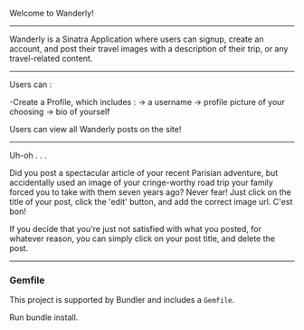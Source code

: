 Welcome to Wanderly!

- - - - - - - - - - - - - - - - - - - - - - - - - - -  

Wanderly is a Sinatra Application where users can signup, create an account, and post their travel images with a description of their trip, or any travel-related
content.

- - - - - - - - - - - - - - - - - - - - - - - - - - -

Users can : 

-Create a Profile, which includes :
-> a username 
-> profile picture of your choosing 
-> bio of yourself

Users can view all Wanderly posts on the site! 

- - - - - - - - - - - - - - - - - - - - - - - - - - -

Uh-oh . . . 

Did you post a spectacular article of your recent Parisian adventure, but accidentally used an image of your cringe-worthy road trip your family forced you to 
take with them seven years ago? Never fear! Just click on the title of your post, click the 'edit' button, and add the correct image url. C'est bon!

If you decide that you're just not satisfied with what you posted, for whatever reason, you can simply click on your post title, and delete the post. 

- - - - - - - - - - - - - - - - - - - - - - - - - - -


### Gemfile 

This project is supported by Bundler and includes a `Gemfile`.

Run bundle install.
